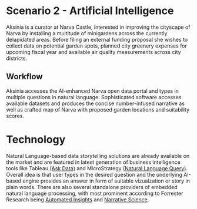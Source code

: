 # Scenario 2 - Artificial Intelligence

Aksinia is a curator at Narva Castle, interested in improving the cityscape of Narva by installing a multitude of minigardens across the currently delapidated areas. Before filing an external funding proposal she wishes to collect data on potential garden spots, planned city greenery expenses for upcoming fiscal year and available air quality measurements across city districts. 

## Workflow

Aksinia accesses the AI-enhanced Narva open data portal and types in multiple questions in natural language. Sophisticated software accesses available datasets and produces the concise number-infused narrative as well as crafted map of Narva with proposed garden locations and suitability scores. 


# Technology
 
Natural Language-based data storytelling solutions are already available on the market and are featured in latest generation of business intelligence tools like Tableau [(Ask Data)](https://www.tableau.com/products/new-features/ask-data) and MicroStrategy [(Natural Language Query)](https://community.microstrategy.com/s/article/Natural-Language-Query-in-A-Nutshell-MicroStrategy-11-0?language=en_US). Overall idea is that user types in the desired question and the underlying AI-based engine provides an answer in form of suitable vizualzation or story in plain words. There are also several standalone providers of embedded natural language processing, with most prominent according to Forrester Research being [Automated Insights](https://automatedinsights.com/natural-language-generation/) and [Narrative Science](https://narrativescience.com/). 



